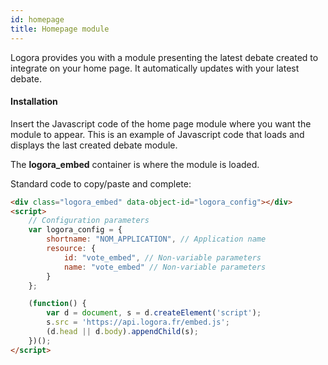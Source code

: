 ```yaml
---
id: homepage
title: Homepage module
---
```


Logora provides you with a module presenting the latest debate created to integrate on your home page. It automatically updates with your latest debate.

#### Installation

Insert the Javascript code of the home page module where you want the module to appear. This is an example of Javascript code that loads and displays the last created debate module.

The **logora_embed** container is where the module is loaded.

Standard code to copy/paste and complete:

```html
<div class="logora_embed" data-object-id="logora_config"></div>
<script>
    // Configuration parameters
    var logora_config = {
        shortname: "NOM_APPLICATION", // Application name 
        resource: {
            id: "vote_embed", // Non-variable parameters
            name: "vote_embed" // Non-variable parameters
        }
    };

    (function() {
        var d = document, s = d.createElement('script');
        s.src = 'https://api.logora.fr/embed.js';
        (d.head || d.body).appendChild(s);
    })();
</script>
```

